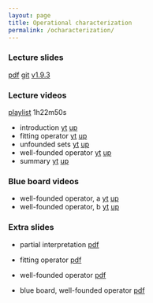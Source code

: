 ```yaml
---
layout: page
title: Operational characterization
permalink: /ocharacterization/
---
```


### Lecture slides

  [pdf](https://github.com/potassco-asp-course/course/releases/download/v1.9.3/ocharacterization.pdf)
  [git](https://github.com/potassco-asp-course/operational-characterization)
  [v1.9.3](https://github.com/potassco-asp-course/course/releases/tag/v1.9.3)

### Lecture videos

  [playlist](https://youtube.com/playlist?list=PL7DBaibuDD9NkCfCqvMGt9VQXujGg56Wf) 1h22m50s

  * introduction
	[yt](https://youtu.be/IArrXv-8AmI)
	[up](https://mediaup.uni-potsdam.de/Play/29115)
  * fitting operator
	[yt](https://youtu.be/6EK8OqIQJ60)
	[up](https://mediaup.uni-potsdam.de/Play/29142)
  * unfounded sets
	[yt](https://youtu.be/6nu_xqoFwuM)
	[up](https://mediaup.uni-potsdam.de/Play/29223)
  * well-founded operator
	[yt](https://youtu.be/ZPszS4t0vmo)
	[up](https://mediaup.uni-potsdam.de/Play/29367)
  * summary
	[yt](https://youtu.be/YnFjYnSWWW0)
	[up](https://mediaup.uni-potsdam.de/Play/29370)

### Blue board videos

  * well-founded operator, a
	[yt](https://youtu.be/yTi7Rz0QK_0)
	[up](https://mediaup.uni-potsdam.de/Play/29336)
  * well-founded operator, b
	[yt](https://youtu.be/s7b8KS5Y9NY)
	[up](https://mediaup.uni-potsdam.de/Play/29337)

### Extra slides

  * partial interpretation
	[pdf](https://github.com/potassco-asp-course/course/releases/download/v1.9.3/partial-interpretation.pdf)
  * fitting operator
	[pdf](https://github.com/potassco-asp-course/course/releases/download/v1.9.3/fitting-operator.pdf)
  * well-founded operator
	[pdf](https://github.com/potassco-asp-course/course/releases/download/v1.9.3/well-founded-operator.pdf)

  * blue board, well-founded operator
	[pdf](https://github.com/potassco-asp-course/course/releases/download/v1.9.3/example-well-founded-iteration.pdf)
